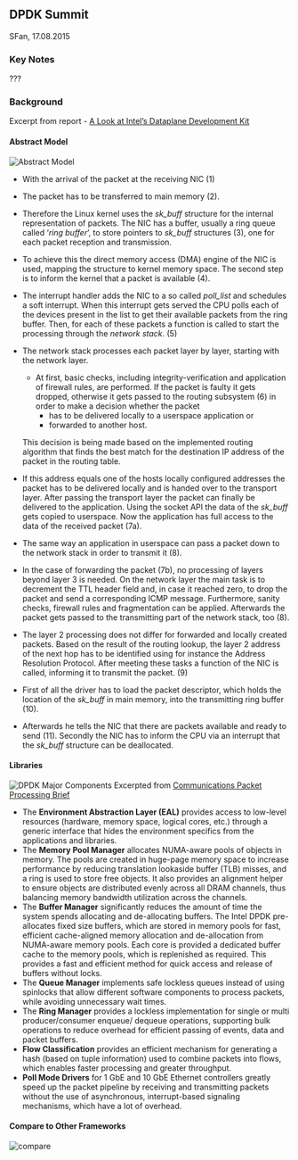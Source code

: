 ## DPDK Summit 
SFan, 17.08.2015 

### Key Notes
???

### Background
Excerpt from report - [A Look at Intel’s Dataplane Development Kit][3]

#### Abstract Model
![Abstract Model][4]

* With the arrival of the packet at the receiving NIC (1) 
* The packet has to be transferred to main memory (2). 
* Therefore the Linux kernel uses the *sk_buff* structure for the internal representation of packets. The NIC has a buffer, usually a ring queue called ‘*ring buffer*’, to store pointers to *sk_buff* structures (3), one for each packet reception and transmission. 
* To achieve this the direct memory access (DMA) engine of the NIC is used, mapping the structure to kernel memory space. The second step is to inform the kernel that a packet is available (4). 
* The interrupt handler adds the NIC to a so called *poll_list* and schedules a soft interrupt. When this interrupt gets served the CPU polls each of the devices present in the list to get their available packets from the ring buffer. Then, for each of these packets a function is called to start the processing through the *network stack*. (5)
* The network stack processes each packet layer by layer, starting with the network layer. 
	* At first, basic checks, including integrity-verification and application of firewall rules, are performed. If the packet is faulty it gets dropped, otherwise
it gets passed to the routing subsystem (6) in order to make a decision whether the packet 
		- has to be delivered locally to a userspace application or 
		- forwarded to another host. 
	
	This decision is being made based on the implemented routing algorithm that finds the best match for the destination IP address of the packet in the routing table.

* If this address equals one of the hosts locally configured addresses the packet has to be delivered locally and is handed over to the transport layer. After passing the transport layer the packet can finally be delivered to the application. Using the socket API the data of the *sk_buff* gets copied to userspace. Now the application has full access to the data of the received packet (7a). 
* The same way an application in userspace can pass a packet down to the network stack in order to transmit it (8).

* In the case of forwarding the packet (7b), no processing of layers beyond layer 3 is needed. On the network layer the main task is to decrement the TTL header field and, in case it reached zero, to drop the packet and send a corresponding ICMP message. Furthermore, sanity checks, firewall rules and fragmentation can be applied.
Afterwards the packet gets passed to the transmitting part of the network stack, too (8).

* The layer 2 processing does not differ for forwarded and locally created packets. Based on the result of the routing lookup, the layer 2 address of the next hop has to be identified using for instance the Address Resolution Protocol. After meeting these tasks a function of the NIC is called, informing it to transmit the packet. (9)
* First of all the driver has to load the packet descriptor, which holds the location of the *sk_buff* in main memory, into the transmitting ring buffer (10). 
* Afterwards he tells the NIC that there are packets available and ready to send (11). Secondly the NIC has to inform the CPU via an interrupt that the *sk_buff* structure can be deallocated.

#### Libraries

![DPDK Major Components][5]
Excerpted from [Communications Packet Processing Brief][2]

* The **Environment Abstraction Layer (EAL)** provides access to low-level resources (hardware, memory space, logical cores, etc.) through a generic interface that hides the environment specifics from the applications and libraries.
* The **Memory Pool Manager** allocates NUMA-aware pools of objects in memory. The pools are created in huge-page memory space to increase performance by reducing translation lookaside buffer (TLB) misses, and a ring is used to store free objects. It also provides an alignment helper to ensure objects are distributed evenly across all DRAM channels, thus balancing memory bandwidth utilization across the channels.
* The **Buffer Manager** significantly reduces the amount of time the system spends allocating and de-allocating buffers. The Intel DPDK pre-allocates fixed size buffers,
which are stored in memory pools for fast, efficient cache-aligned memory allocation and de-allocation from NUMA-aware memory pools. Each core is provided a dedicated buffer cache to the memory pools, which is replenished as required. This provides a fast and efficient method for quick access and release of buffers without locks.
* The **Queue Manager** implements safe lockless queues instead of using spinlocks that allow different software components to process packets, while avoiding unnecessary wait times.
* The **Ring Manager** provides a lockless implementation for single or multi producer/consumer enqueue/ dequeue operations, supporting bulk operations to reduce overhead for efficient passing of events, data and packet buffers.
* **Flow Classification** provides an efficient mechanism for generating a hash (based on tuple information) used to combine packets into flows, which enables faster processing and greater throughput.
* **Poll Mode Drivers** for 1 GbE and 10 GbE Ethernet controllers greatly speed up the packet pipeline by receiving and transmitting packets without the use of asynchronous, interrupt-based signaling mechanisms, which have a lot of overhead.

#### Compare to Other Frameworks
![compare][6]

[References]:
[1]:https://haryachyy.wordpress.com/
[2]:http://www.intel.com/content/dam/www/public/us/en/documents/solution-briefs/communications-packet-processing-brief.pdf
[3]:http://www.net.in.tum.de/fileadmin/TUM/NET/NET-2014-08-1/NET-2014-08-1_15.pdf
[4]:https://www.evernote.com/l/AS4Z2_f2FaVFjJvH-UcTxNDB2jcp_Y_QkTUB/image.png
[5]:https://www.evernote.com/l/AS56rLXtZGRINLkaRhRZeVMas8BKHfMtpkIB/image.png
[6]:https://www.evernote.com/l/AS5Z0bPy4TxL_Yaqf56SNUGLb-J-vBzLe-8B/image.png


